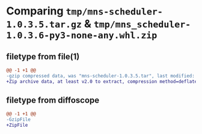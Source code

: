# Comparing `tmp/mns-scheduler-1.0.3.5.tar.gz` & `tmp/mns_scheduler-1.0.3.6-py3-none-any.whl.zip`

## filetype from file(1)

```diff
@@ -1 +1 @@
-gzip compressed data, was "mns-scheduler-1.0.3.5.tar", last modified: Sat Apr 27 03:58:43 2024, max compression
+Zip archive data, at least v2.0 to extract, compression method=deflate
```

## filetype from diffoscope

```diff
@@ -1 +1 @@
-GzipFile
+ZipFile
```

